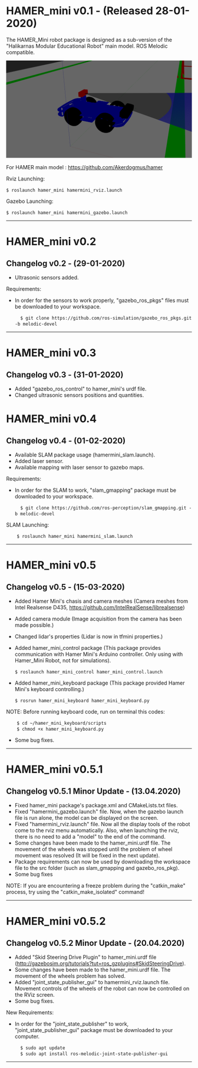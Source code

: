 # HAMER_mini v0.1 - (Released 28-01-2020)
The HAMER_Mini robot package is designed as a sub-version of the "Halikarnas Modular Educational Robot" main model. ROS Melodic compatible.

![Image of HAMER_mini](https://github.com/Akerdogmus/HAMER_mini/blob/master/hamer_mini_mainmodel_v0.5.png?raw=true)

For HAMER main model : https://github.com/Akerdogmus/hamer

Rviz Launching:

    $ roslaunch hamer_mini hamermini_rviz.launch
    
Gazebo Launching:

    $ roslaunch hamer_mini hamermini_gazebo.launch
    
------------------------------------------------------------------------------
# HAMER_mini v0.2

Changelog v0.2 - (29-01-2020)
-----------------------------
- Ultrasonic sensors added.

Requirements:

- In order for the sensors to work properly, "gazebo_ros_pkgs" files must be downloaded to your workspace.

        $ git clone https://github.com/ros-simulation/gazebo_ros_pkgs.git -b melodic-devel

----------------------------------------------------------------------------------
# HAMER_mini v0.3

Changelog v0.3 - (31-01-2020)
---------------------------

-   Added "gazebo_ros_control" to hamer_mini's urdf file.
-   Changed ultrasonic sensors positions and quantities.

# HAMER_mini v0.4

Changelog v0.4 - (01-02-2020)
------------------------------

-   Available SLAM package usage (hamermini_slam.launch).
-   Added laser sensor.
-   Available mapping with laser sensor to gazebo maps.

Requirements:

- In order for the SLAM to work, "slam_gmapping" package must be downloaded to your workspace.
    
        $ git clone https://github.com/ros-perception/slam_gmapping.git -b melodic-devel

SLAM Launching:

        $ roslaunch hamer_mini hamermini_slam.launch

------------------------------------------------------------------------------------------

# HAMER_mini v0.5

Changelog v0.5 - (15-03-2020)
------------------------------

-   Added Hamer Mini's chasis and camera meshes (Camera meshes from Intel Realsense D435, https://github.com/IntelRealSense/librealsense)
-   Added camera module (Image acquisition from the camera has been made possible.)
-   Changed lidar's properties (Lidar is now in tfmini properties.)
-   Added hamer_mini_control package (This package provides communication with Hamer Mini's Arduino controller. Only using with Hamer_Mini Robot, not for simulations).

        $ roslaunch hamer_mini_control hamer_mini_control.launch   
           
-   Added hamer_mini_keyboard package (This package provided Hamer Mini's keyboard controlling.)

        $ rosrun hamer_mini_keyboard hamer_mini_keyboard.py

NOTE: Before running keyboard code, run on terminal this codes:
        
        $ cd ~/hamer_mini_keyboard/scripts
        $ chmod +x hamer_mini_keyboard.py
        
-   Some bug fixes.
--------------------------------------------------------------------------------------------

# HAMER_mini v0.5.1

Changelog v0.5.1 Minor Update - (13.04.2020)
-------------------------------

-   Fixed hamer_mini package's package.xml and CMakeLists.txt files.
-   Fixed "hamermini_gazebo.launch" file. Now, when the gazebo launch file is run alone, the model can be displayed on the screen.
-   Fixed "hamermini_rviz.launch" file. Now all the display tools of the robot come to the rviz menu automatically. Also, when launching the rviz, there is no need to add a "model" to the end of the command.
-   Some changes have been made to the hamer_mini.urdf file. The movement of the wheels was stopped until the problem of wheel movement was resolved (It will be fixed in the next update).
-   Package requirements can now be used by downloading the workspace file to the src folder (such as slam_gmapping and gazebo_ros_pkg).
-   Some bug fixes

NOTE: If you are encountering a freeze problem during the "catkin_make" process, try using the "catkin_make_isolated" command!

--------------------------------------------------------------------------------------------

# HAMER_mini v0.5.2

Changelog v0.5.2 Minor Update - (20.04.2020)
-------------------------------

-   Added "Skid Steering Drive Plugin" to hamer_mini.urdf file (http://gazebosim.org/tutorials?tut=ros_gzplugins#SkidSteeringDrive).
-   Some changes have been made to the hamer_mini.urdf file. The movement of the wheels problem has solved.
-   Added "joint_state_publisher_gui" to hamermini_rviz.launch file. Movement controls of the wheels of the robot can now be controlled on the RViz screen.
-   Some bug fixes.

New Requirements:

- In order for the "joint_state_publisher" to work, "joint_state_publisher_gui" package must be downloaded to your computer.

        $ sudo apt update
        $ sudo apt install ros-melodic-joint-state-publisher-gui

---------------------------------------------------------------------------------------------

